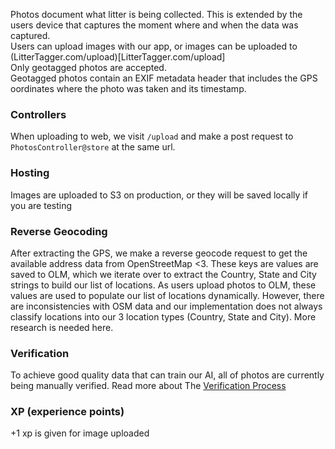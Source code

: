 Photos document what litter is being collected. This is extended by the users device that captures the moment where and when the data was captured.<br />
Users can upload images with our app, or images can be uploaded to (LitterTagger.com/upload)[LitterTagger.com/upload]<br />
Only geotagged photos are accepted.<br />
Geotagged photos contain an EXIF metadata header that includes the GPS oordinates where the photo was taken and its timestamp.

### Controllers
When uploading to web, we visit `/upload` and make a post request to `PhotosController@store` at the same url.

### Hosting
Images are uploaded to S3 on production, or they will be saved locally if you are testing

### Reverse Geocoding
After extracting the GPS, we make a reverse geocode request to get the available address data from OpenStreetMap <3. These keys are values are saved to OLM, which we iterate over to extract the Country, State and City strings to build our list of locations. As users upload photos to OLM, these values are used to populate our list of locations dynamically. However, there are inconsistencies with OSM data and our implementation does not always classify locations into our 3 location types (Country, State and City). More research is needed here.

### Verification
To achieve good quality data that can train our AI, all of photos are currently being manually verified. Read more about The [Verification 
Process](verification-process.md)

### XP (experience points)
+1 xp is given for image uploaded
